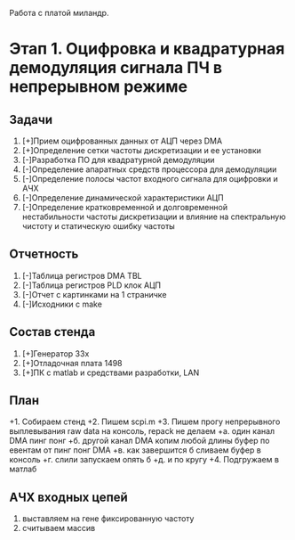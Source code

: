 Работа с платой миландр.

# Этап 1. Оцифровка и квадратурная демодуляция сигнала ПЧ в непрерывном режиме

## Задачи
1. [+]Прием оцифрованных данных от АЦП через DMA
2. [+]Определение сетки частоты дискретизации и ее установки
3. [-]Разработка ПО для квадратурной демодуляции
4. [-]Определение апаратных средств процессора для демодуляции
5. [-]Определение полосы частот входного сигнала для оцифровки и АЧХ
6. [-]Определение динамической характеристики АЦП
7. [-]Определение кратковременной и долговременной нестабильности частоты дискретизации
   и влияние на спектральную чистоту и статическую ошибку частоты

## Отчетность
1. [-]Таблица регистров DMA TBL
1. [-]Таблица регистров PLD клок АЦП
1. [-]Отчет с картинками на 1 страничке
1. [-]Исходники с make

## Состав стенда
1. [+]Генератор 33x
2. [+]Отладочная плата 1498
3. [+]ПК с matlab и средствами разработки, LAN

## План
+1. Собираем стенд
+2. Пишем scpi.m
+3. Пишем прогу непрерывного выплевывания raw data на консоль, repack не делаем
   +а. один канал DMA пинг понг
   +б. другой канал DMA копим любой длины буфер по евентам от пинг понг DMA
   +в. как завершится б сливаем буфер в консоль
   +г. слили запускаем опять б
   +д. и по кругу
+4. Подгружаем в матлаб

## АЧХ входных цепей
1. выставляем на гене фиксированную частоту
2. считываем массив
